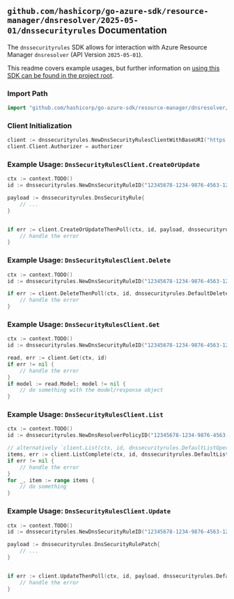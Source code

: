 
## `github.com/hashicorp/go-azure-sdk/resource-manager/dnsresolver/2025-05-01/dnssecurityrules` Documentation

The `dnssecurityrules` SDK allows for interaction with Azure Resource Manager `dnsresolver` (API Version `2025-05-01`).

This readme covers example usages, but further information on [using this SDK can be found in the project root](https://github.com/hashicorp/go-azure-sdk/tree/main/docs).

### Import Path

```go
import "github.com/hashicorp/go-azure-sdk/resource-manager/dnsresolver/2025-05-01/dnssecurityrules"
```


### Client Initialization

```go
client := dnssecurityrules.NewDnsSecurityRulesClientWithBaseURI("https://management.azure.com")
client.Client.Authorizer = authorizer
```


### Example Usage: `DnsSecurityRulesClient.CreateOrUpdate`

```go
ctx := context.TODO()
id := dnssecurityrules.NewDnsSecurityRuleID("12345678-1234-9876-4563-123456789012", "example-resource-group", "dnsResolverPolicyName", "dnsSecurityRuleName")

payload := dnssecurityrules.DnsSecurityRule{
	// ...
}


if err := client.CreateOrUpdateThenPoll(ctx, id, payload, dnssecurityrules.DefaultCreateOrUpdateOperationOptions()); err != nil {
	// handle the error
}
```


### Example Usage: `DnsSecurityRulesClient.Delete`

```go
ctx := context.TODO()
id := dnssecurityrules.NewDnsSecurityRuleID("12345678-1234-9876-4563-123456789012", "example-resource-group", "dnsResolverPolicyName", "dnsSecurityRuleName")

if err := client.DeleteThenPoll(ctx, id, dnssecurityrules.DefaultDeleteOperationOptions()); err != nil {
	// handle the error
}
```


### Example Usage: `DnsSecurityRulesClient.Get`

```go
ctx := context.TODO()
id := dnssecurityrules.NewDnsSecurityRuleID("12345678-1234-9876-4563-123456789012", "example-resource-group", "dnsResolverPolicyName", "dnsSecurityRuleName")

read, err := client.Get(ctx, id)
if err != nil {
	// handle the error
}
if model := read.Model; model != nil {
	// do something with the model/response object
}
```


### Example Usage: `DnsSecurityRulesClient.List`

```go
ctx := context.TODO()
id := dnssecurityrules.NewDnsResolverPolicyID("12345678-1234-9876-4563-123456789012", "example-resource-group", "dnsResolverPolicyName")

// alternatively `client.List(ctx, id, dnssecurityrules.DefaultListOperationOptions())` can be used to do batched pagination
items, err := client.ListComplete(ctx, id, dnssecurityrules.DefaultListOperationOptions())
if err != nil {
	// handle the error
}
for _, item := range items {
	// do something
}
```


### Example Usage: `DnsSecurityRulesClient.Update`

```go
ctx := context.TODO()
id := dnssecurityrules.NewDnsSecurityRuleID("12345678-1234-9876-4563-123456789012", "example-resource-group", "dnsResolverPolicyName", "dnsSecurityRuleName")

payload := dnssecurityrules.DnsSecurityRulePatch{
	// ...
}


if err := client.UpdateThenPoll(ctx, id, payload, dnssecurityrules.DefaultUpdateOperationOptions()); err != nil {
	// handle the error
}
```
